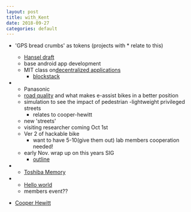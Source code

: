 ```yaml
---
layout: post
title: with_Kent
date: 2018-09-27
categories: default
---
```


- 'GPS bread crumbs' as tokens (projects with * relate to this)
  - [Hansel draft](https://docs.google.com/presentation/d/1j-LzHZfpHg-oE6WMaF9DmyyXpbmTTVc9wbN2vkDdRB8/edit#slide=id.g350bb333c2_0_34)
  - base android app development
  - MIT class on[decentralized applications](https://github.com/yasushisakai/6.S974)
    - [blockstack](https://blockstack.org/)

- * Panasonic
  - [road quality](https://yasushisakai.github.io/default/2018/09/27/Road_Quality.html) and what makes e-assist bikes in a better position
  - simulation to see the impact of pedestrian -lightweight privileged streets
      - relates to cooper-hewitt
  - new 'streets'
  - visiting researcher coming Oct 1st
  - Ver 2 of hackable bike 
    - want to have 5-10(give them out) lab members cooperation needed!
  - early Nov. wrap up on this years SIG 
    - [outline](https://docs.google.com/document/d/1ormuGCYJUfLC6_Swqg5AuYLKSpm95ZE8AvZNU7Sq1P4/edit)

- * [Toshiba Memory](https://github.com/yasushisakai/LaneDetection/wiki/ProjectStatus)

- * [Hello world](https://docs.google.com/presentation/d/1prOonyoub_BYyB14ytfx53qvkIWS_upuLLRILKikG4c/edit#slide=id.g41f43157f9_11_54)
  - members event??

- [Cooper Hewitt](https://github.com/CityScope/CS_Cooper_Hewitt/wiki)
